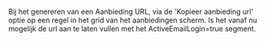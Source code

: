 Bij het genereren van een Aanbieding URL, via de 'Kopieer aanbieding url' optie op een regel in het grid van het aanbiedingen scherm. Is het vanaf nu mogelijk de url aan te laten vullen met het ActiveEmailLogin=true segment.
